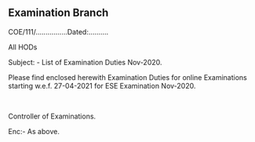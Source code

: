 ## Examination Branch

COE/111/................Dated:..........

All HODs

Subject: - List of Examination Duties Nov-2020.

Please find enclosed herewith Examination Duties for online Examinations starting w.e.f. 27-04-2021 for ESE Examination Nov-2020.



</br>

Controller of Examinations.


Enc:- As above.
